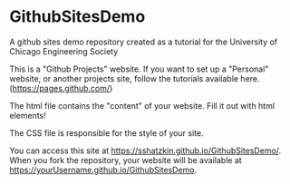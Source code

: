 # GithubSitesDemo
A github sites demo repository created as a tutorial for the University of Chicago Engineering Society

This is a "Github Projects" website. If you want to set up a "Personal" website, or another projects site, follow the tutorials available here. (https://pages.github.com/)

The html file contains the "content" of your website. Fill it out with html elements!

The CSS file is responsible for the style of your site.

You can access this site at https://sshatzkin.github.io/GithubSitesDemo/. When you fork the repository, your website will be available at https://yourUsername.github.io/GithubSitesDemo.

